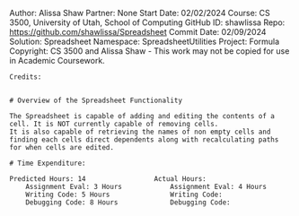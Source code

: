 ﻿
Author: Alissa Shaw
Partner: None
Start Date: 02/02/2024
Course: CS 3500, University of Utah, School of Computing
GitHub ID: shawlissa
Repo: https://github.com/shawlissa/Spreadsheet
Commit Date: 02/09/2024
Solution: Spreadsheet
Namespace: SpreadsheetUtilities
Project: Formula 
Copyright: CS 3500 and Alissa Shaw - This work may not be copied for use in Academic Coursework.
```
Credits:
	

# Overview of the Spreadsheet Functionality

The Spreadsheet is capable of adding and editing the contents of a cell. It is NOT currently capable of removing cells.
It is also capable of retrieving the names of non empty cells and finding each cells direct dependents along with recalculating paths
for when cells are edited.

# Time Expenditure:

Predicted Hours: 14					Actual Hours: 
	Assignment Eval: 3 Hours			Assignment Eval: 4 Hours
	Writing Code: 5 Hours				Writing Code: 
	Debugging Code: 8 Hours				Debugging Code:


